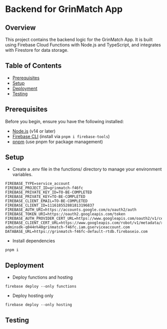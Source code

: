 # Backend for GrinMatch App

## Overview

This project contains the backend logic for the GrinMatch App. It is built using Firebase Cloud Functions with Node.js and TypeScript, and integrates with Firestore for data storage.

## Table of Contents

- [Prerequisites](#prerequisites)
- [Setup](#setup)
- [Deployment](#deployment)
- [Testing](#testing)

## Prerequisites

Before you begin, ensure you have the following installed:

- [Node.js](https://nodejs.org/) (v14 or later)
- [Firebase CLI](https://firebase.google.com/docs/cli) (install via `pnpm i firebase-tools`)
- [pnpm](https://pnpm.io/) (use pnpm for package management)

## Setup

- Create a .env file in the functions/ directory to manage your environment variables.
```.dotenv
FIREBASE_TYPE=service_account
FIREBASE_PROJECT_ID=grinmatch-f46fc
FIREBASE_PRIVATE_KEY_ID=TO-BE-COMPLETED
FIREBASE_PRIVATE_KEY=TO-BE-COMPLETED
FIREBASE_CLIENT_EMAIL=TO-BE-COMPLETED
FIREBASE_CLIENT_ID=111618552881813196837
FIREBASE_AUTH_URI=https://accounts.google.com/o/oauth2/auth
FIREBASE_TOKEN_URI=https://oauth2.googleapis.com/token
FIREBASE_AUTH_PROVIDER_CERT_URL=https://www.googleapis.com/oauth2/v1/certs
FIREBASE_CLIENT_CERT_URL=https://www.googleapis.com/robot/v1/metadata/x509/firebase-adminsdk-q044n%40grinmatch-f46fc.iam.gserviceaccount.com
DATABASE_URL=https://grinmatch-f46fc-default-rtdb.firebaseio.com
```

- Install dependencies
```
pnpm i
```

## Deployment

- Deploy functions and hosting
```
firebase deploy --only functions
```
- Deploy hosting only
```
firebase deploy --only hosting
```

## Testing


